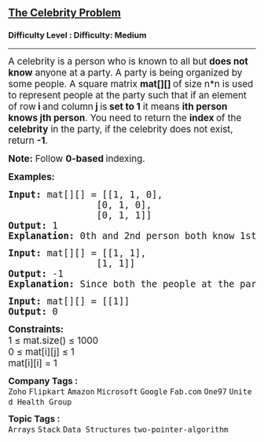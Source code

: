 <h2><a href="https://www.geeksforgeeks.org/problems/the-celebrity-problem/1?utm_source=geeksforgeeks&utm_medium=article_practice_tab&utm_campaign=article_practice_tab">The Celebrity Problem</a></h2><h3>Difficulty Level : Difficulty: Medium</h3><hr><div class="problems_problem_content__Xm_eO"><p><span style="font-size: 14pt;">A celebrity is a person who is known to all but&nbsp;<strong>does not know</strong>&nbsp;anyone at a party. A party is being organized by some people. A square matrix&nbsp;<strong>mat[][]&nbsp;</strong>of size n*n is used to represent people at the party such that if an element of row<strong> i </strong>and column<strong> j </strong>is<strong> set to 1</strong> it means <strong>ith person knows jth person</strong>.&nbsp;You need to return the <strong>index </strong>of the<strong> celebrity</strong> in the party, if the celebrity does not exist, return&nbsp;<strong>-1</strong>.</span></p>
<p><span style="font-size: 14pt;"><strong>Note:</strong>&nbsp;Follow <strong>0-based </strong>indexing.</span></p>
<p><span style="font-size: 14pt;"><strong>Examples:</strong></span></p>
<pre><span style="font-size: 14pt;"><strong>Input: </strong>mat[][] = [[1, 1, 0],<br>                [0, 1, 0],<br>                [0, 1, 1]]
<strong>Output:</strong> 1
<strong>Explanation: </strong>0th and 2nd person both know 1st person and 1st person does not know anyone. Therefore, 1 is the celebrity person.</span></pre>
<pre><span style="font-size: 14pt;"><strong>Input: </strong>mat[][] = [[1, 1], <br>                [1, 1]]
<strong>Output:</strong> -1
<strong>Explanation: </strong>Since both the people at the party know each other. Hence none of them is a celebrity person.</span></pre>
<pre><span style="font-size: 14pt;"><strong>Input: </strong>mat[][] = [[1]]
<strong>Output:</strong> 0</span></pre>
<p><span style="font-size: 14pt;"><strong>Constraints:</strong><br>1 ≤ mat.size() ≤ 1000<br>0 ≤ mat[i][j] ≤ 1<br>mat[i][i] = 1</span></p></div><p><span style=font-size:18px><strong>Company Tags : </strong><br><code>Zoho</code>&nbsp;<code>Flipkart</code>&nbsp;<code>Amazon</code>&nbsp;<code>Microsoft</code>&nbsp;<code>Google</code>&nbsp;<code>Fab.com</code>&nbsp;<code>One97</code>&nbsp;<code>United Health Group</code>&nbsp;<br><p><span style=font-size:18px><strong>Topic Tags : </strong><br><code>Arrays</code>&nbsp;<code>Stack</code>&nbsp;<code>Data Structures</code>&nbsp;<code>two-pointer-algorithm</code>&nbsp;